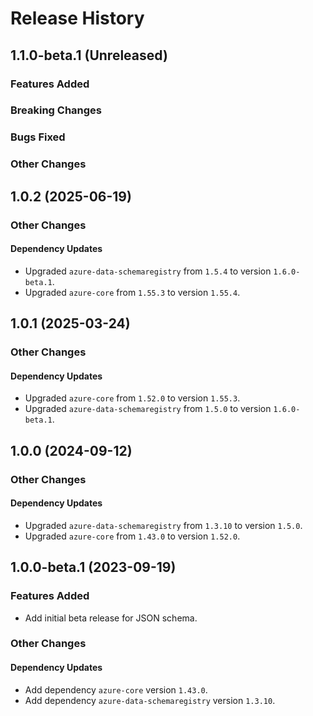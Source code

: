 # Release History

## 1.1.0-beta.1 (Unreleased)

### Features Added

### Breaking Changes

### Bugs Fixed

### Other Changes

## 1.0.2 (2025-06-19)

### Other Changes

#### Dependency Updates

- Upgraded `azure-data-schemaregistry` from `1.5.4` to version `1.6.0-beta.1`.
- Upgraded `azure-core` from `1.55.3` to version `1.55.4`.

## 1.0.1 (2025-03-24)

### Other Changes

#### Dependency Updates

- Upgraded `azure-core` from `1.52.0` to version `1.55.3`.
- Upgraded `azure-data-schemaregistry` from `1.5.0` to version `1.6.0-beta.1`.


## 1.0.0 (2024-09-12)

### Other Changes

#### Dependency Updates

- Upgraded `azure-data-schemaregistry` from `1.3.10` to version `1.5.0`.
- Upgraded `azure-core` from `1.43.0` to version `1.52.0`.

## 1.0.0-beta.1 (2023-09-19)

### Features Added

- Add initial beta release for JSON schema.

### Other Changes

#### Dependency Updates

- Add dependency `azure-core` version `1.43.0`.
- Add dependency `azure-data-schemaregistry` version `1.3.10`.
